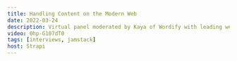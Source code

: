 ```yaml
---
title: Handling Content on the Modern Web
date: 2022-03-24
description: Virtual panel moderated by Kaya of Wordify with leading web personalities Tracy, Lee, Debbie and Kent as we take a dive into what content on the web looks like and how various products across developer tooling, hosting and content management are making leaps to create better, faster experiences for users on the web.
video: 0hp-G107dT0
tags: [interviews, jamstack]
host: Strapi
---
```

